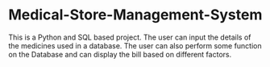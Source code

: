 # Medical-Store-Management-System
This is a Python and SQL based project.
The user can input the details of the medicines used in a database.
The user can also perform some function on the Database and can display the bill based on different factors.

